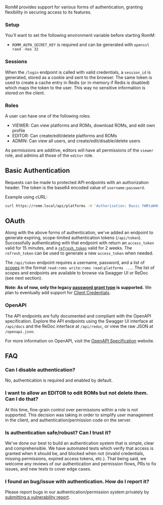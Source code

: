 <!-- trunk-ignore-all(markdownlint/MD041) -->

RomM provides support for various forms of authentication, granting flexibility in securing access to its features.

### Setup

You'll want to set the following environment variable before starting RomM:

- `ROMM_AUTH_SECRET_KEY` is required and can be generated with `openssl rand -hex 32`

### Sessions

When the `/login` endpoint is called with valid credentials, a `session_id` is generated, stored as a cookie and sent to the browser. The same token is used to create a cache entry in Redis (or in-memory if Redis is disabled) which maps the token to the user. This way no sensitive information is stored on the client.

### Roles

A user can have one of the following roles:

- VIEWER: Can view platforms and ROMs, download ROMs, and edit own profile
- EDITOR: Can create/edit/delete platforms and ROMs
- ADMIN: Can view all users, and create/edit/disable/delete users

As permissions are additive, editors will have all permissions of the `viewer` role, and admins all those of the `editor` role.

## Basic Authentication

Requests can be made to protected API endpoints with an authorization header. The token is the base64 encoded value of `username:password`.

Example using cURL:

```bash
curl https://romm.local/api/platforms -H 'Authorization: Basic YWRtaW46aHVudGVyMg=='
```

## OAuth

Along with the above forms of authentication, we've added an endpoint to generate expiring, scope-limited authentication tokens (`/api/token`). Successfully authenticating with that endpoint with return an `access_token` valid for 15 minutes, and a [`refresh_token`](https://oauth.net/2/grant-types/refresh-token/) valid for 2 weeks. The `refresh_token` can be used to generate a new `access_token` when needed.

The `/api/token` endpoint requires a username, password, and a list of [scopes](https://oauth.net/2/scope/) in the format `read:roms write:roms read:platforms ...`. The list of scopes and endpoints are available to browse via Swagger UI or ReDoc (see next section).

**Note: As of now, only the legacy [password grant type](https://oauth.net/2/grant-types/password/) is supported.** We plan to eventually add support for [Client Credentials](https://oauth.net/2/grant-types/client-credentials/).

### OpenAPI

The API endpoints are fully documented and compliant with the OpenAPI specification. Explore the API endpoints using the Swagger UI interface at `/api/docs` and the ReDoc interface at `/api/redoc`, or view the raw JSON at `/openapi.json`.

For more information on OpenAPI, visit the [OpenAPI Specification](https://www.openapis.org/) website.

## FAQ

### Can I disable authentication?

No, authentication is required and enabled by default.

### I want to allow an EDITOR to edit ROMs but not delete them. Can I do that?

At this time, fine-grain control over permissions within a role is not supported. This decision was taking in order to simplify user management in the client, and authentication/permission code on the server.

### Is authentication safe/robust? Can I trust it?

We've done our best to build an authentication system that is simple, clear and comprehensible. We have automated tests which verify that access is granted when it should be, and blocked when not (invalid credentials, missing permissions, expired access tokens, etc.). That being said, we welcome any reviews of our authentication and permission flows, PRs to fix issues, and new tests to cover edge cases.

### I found an bug/issue with authentication. How do I report it?

Please report bugs in our authentication/permission system privately by [submitting a vulnerability report](https://github.com/rommapp/romm/security/advisories/new).
